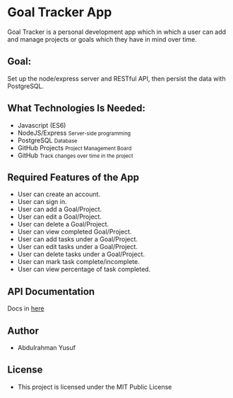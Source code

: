 # Goal Tracker App

Goal Tracker is a personal development app which in which a user can add and manage projects or goals which they have in mind over time.

## Goal:

Set up the node/express server and RESTful API, then persist the data with PostgreSQL.

## What Technologies Is Needed:

- Javascript (ES6)
- NodeJS/Express <small>Server-side programming</small>
- PostgreSQL <small> Database </small>
- GitHub Projects <small> Project Management Board </small>
- GitHub <small> Track changes over time in the project </small>

## Required Features of the App

- User can create an account.
- User can sign in.
- User can add a Goal/Project.
- User can edit a Goal/Project.
- User can delete a Goal/Project.
- User can view completed Goal/Project.
- User can add tasks under a Goal/Project.
- User can edit tasks under a Goal/Project.
- User can delete tasks under a Goal/Project.
- User can mark task complete/incomplete.
- User can view percentage of task completed.

## API Documentation

Docs in [here](https://documenter.getpostman.com/view/9319091/SzmcZJBU?version=latest)

## Author

- Abdulrahman Yusuf

## License

- This project is licensed under the MIT Public License
